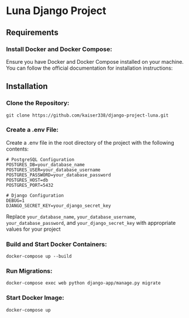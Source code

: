 # Luna Django Project
## Requirements

### Install Docker and Docker Compose:

Ensure you have Docker and Docker Compose installed on your machine. You can follow the official documentation for installation instructions:


## Installation

### Clone the Repository:
```
git clone https://github.com/kaiser338/django-project-luna.git
```

### Create a .env File:
Create a .env file in the root directory of the project with the following contents:
```
# PostgreSQL Configuration
POSTGRES_DB=your_database_name
POSTGRES_USER=your_database_username
POSTGRES_PASSWORD=your_database_password
POSTGRES_HOST=db
POSTGRES_PORT=5432

# Django Configuration
DEBUG=1
DJANGO_SECRET_KEY=your_django_secret_key
```

Replace `your_database_name`, `your_database_username`, `your_database_password`, and `your_django_secret_key` with appropriate values for your project

### Build and Start Docker Containers:

```
docker-compose up --build
```


### Run Migrations:
```
docker-compose exec web python django-app/manage.py migrate
```


### Start Docker Image:
```
docker-compose up
```